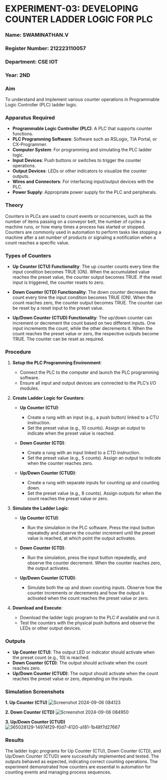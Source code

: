 # EXPERIMENT-03: DEVELOPING COUNTER LADDER LOGIC FOR PLC

### Name: SWAMINATHAN.V
### Register Number: 212223110057
### Department: CSE IOT
### Year: 2ND

### Aim
To understand and implement various counter operations in Programmable Logic Controller (PLC) ladder logic.

### Apparatus Required
- **Programmable Logic Controller (PLC)**: A PLC that supports counter functions.
- **PLC Programming Software**: Software such as RSLogix, TIA Portal, or CX-Programmer.
- **Computer System**: For programming and simulating the PLC ladder logic.
- **Input Devices**: Push buttons or switches to trigger the counter operations.
- **Output Devices**: LEDs or other indicators to visualize the counter outputs.
- **Wires and Connectors**: For interfacing input/output devices with the PLC.
- **Power Supply**: Appropriate power supply for the PLC and peripherals.

### Theory
Counters in PLCs are used to count events or occurrences, such as the number of items passing on a conveyor belt, the number of cycles a machine runs, or how many times a process has started or stopped. Counters are commonly used in automation to perform tasks like stopping a machine after a set number of products or signaling a notification when a count reaches a specific value.

### Types of Counters
- **Up Counter (CTU) Functionality**:
  The up counter counts every time the input condition becomes TRUE (ON). When the accumulated value reaches the preset value, the counter output becomes TRUE. If the reset input is triggered, the counter resets to zero.

- **Down Counter (CTD) Functionality**:
  The down counter decreases the count every time the input condition becomes TRUE (ON). When the count reaches zero, the counter output becomes TRUE. The counter can be reset by a reset input to the preset value.

- **Up/Down Counter (CTUD) Functionality**:
  The up/down counter can increment or decrement the count based on two different inputs. One input increments the count, while the other decrements it. When the count reaches the preset value or zero, the respective outputs become TRUE. The counter can be reset as required.

### Procedure
1. **Setup the PLC Programming Environment**:
   - Connect the PLC to the computer and launch the PLC programming software.
   - Ensure all input and output devices are connected to the PLC’s I/O modules.

2. **Create Ladder Logic for Counters**:
   - **Up Counter (CTU)**:
     - Create a rung with an input (e.g., a push button) linked to a CTU instruction.
     - Set the preset value (e.g., 10 counts). Assign an output to indicate when the preset value is reached.
   
   - **Down Counter (CTD)**:
     - Create a rung with an input linked to a CTD instruction.
     - Set the preset value (e.g., 5 counts). Assign an output to indicate when the counter reaches zero.
   
   - **Up/Down Counter (CTUD)**:
     - Create a rung with separate inputs for counting up and counting down.
     - Set the preset value (e.g., 8 counts). Assign outputs for when the count reaches the preset value or zero.

3. **Simulate the Ladder Logic**:
   - **Up Counter (CTU)**:
     - Run the simulation in the PLC software. Press the input button repeatedly and observe the counter increment until the preset value is reached, at which point the output activates.
   
   - **Down Counter (CTD)**:
     - Run the simulation, press the input button repeatedly, and observe the counter decrement. When the counter reaches zero, the output activates.
   
   - **Up/Down Counter (CTUD)**:
     - Simulate both the up and down counting inputs. Observe how the counter increments or decrements and how the output is activated when the count reaches the preset value or zero.

4. **Download and Execute**:
   - Download the ladder logic program to the PLC if available and run it.
   - Test the counters with the physical push buttons and observe the LEDs or other output devices.

### Outputs
- **Up Counter (CTU)**: The output LED or indicator should activate when the preset count (e.g., 10) is reached.
- **Down Counter (CTD)**: The output should activate when the count reaches zero.
- **Up/Down Counter (CTUD)**: The output should activate when the count reaches the preset value or zero, depending on the inputs.

### Simulation Screenshots

**1. Up Counter (CTU)**
![Screenshot 2024-09-06 084123](https://github.com/user-attachments/assets/8136d1c8-ea0d-47ec-a450-71670965f460)

**2. Down Counter (CTD)**
![Screenshot 2024-09-06 084950](https://github.com/user-attachments/assets/b1588e5a-1257-4012-9701-edb58a2432cf)

**3. Up/Down Counter (CTUD)**
![365028129-14974f29-f0d7-4120-a181-1b48f7d27667](https://github.com/user-attachments/assets/e39e08b5-5157-4442-99ef-bddeada9cf38)

### Results
The ladder logic programs for Up Counter (CTU), Down Counter (CTD), and Up/Down Counter (CTUD) were successfully implemented and tested. The outputs behaved as expected, indicating correct counting operations. The experiment demonstrated how counters are essential in automation for counting events and managing process sequences.
